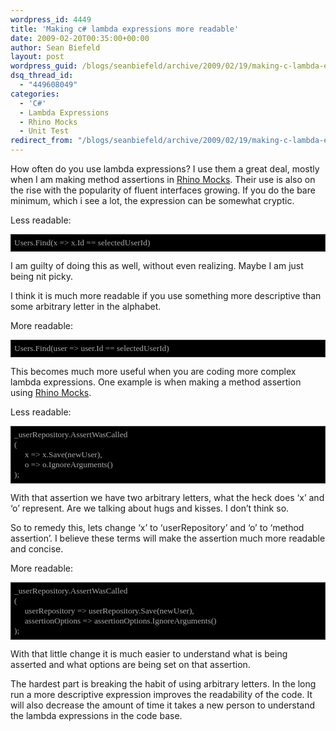 ```yaml
---
wordpress_id: 4449
title: 'Making c# lambda expressions more readable'
date: 2009-02-20T00:35:00+00:00
author: Sean Biefeld
layout: post
wordpress_guid: /blogs/seanbiefeld/archive/2009/02/19/making-c-lambda-expressions-more-readable.aspx
dsq_thread_id:
  - "449608049"
categories:
  - 'C#'
  - Lambda Expressions
  - Rhino Mocks
  - Unit Test
redirect_from: "/blogs/seanbiefeld/archive/2009/02/19/making-c-lambda-expressions-more-readable.aspx/"
---
```

How often do you use lambda expressions? I use them a great deal, mostly when I am making method assertions in [Rhino Mocks](http://ayende.com/projects/rhino-mocks.aspx). Their use is also on the rise with the popularity of fluent interfaces growing. If you do the bare minimum, which i see a lot, the expression can be somewhat cryptic.
  

  
Less readable:

<pre style="border: 1px solid #333333;padding: 5px;overflow: auto;background-color: #000000;font-family: Lucida Console;color: #aaaaaa;font-size: 10pt">Users.Find(x =&gt; x.Id == selectedUserId)</pre>

I am guilty of doing this as well, without even realizing. Maybe I am just being nit picky.
  

  
I think it is much more readable if you use something more descriptive than some arbitrary letter in the alphabet.
  

  
More readable:

<pre style="border: 1px solid #333333;padding: 5px;overflow: auto;background-color: #000000;font-family: Lucida Console;color: #aaaaaa;font-size: 10pt">Users.Find(user =&gt; user.Id == selectedUserId)</pre>

This becomes much more useful when you are coding more complex lambda expressions. One example is when making a method assertion using [Rhino Mocks](http://ayende.com/projects/rhino-mocks.aspx).
  

  
Less readable:

<pre style="border: 1px solid #333333;padding: 5px;overflow: auto;background-color: #000000;font-family: Lucida Console;color: #aaaaaa;font-size: 10pt">_userRepository.AssertWasCalled<br />(<br />     x =&gt; x.Save(newUser),<br />     o =&gt; o.IgnoreArguments()<br />);</pre>

With that assertion we have two arbitrary letters, what the heck does &lsquo;x&rsquo; and &lsquo;o&rsquo; represent. Are we talking about hugs and kisses. I don&rsquo;t think so.
  

  
So to remedy this, lets change &lsquo;x&rsquo; to &lsquo;userRepository&rsquo; and &lsquo;o&rsquo; to &lsquo;method assertion&rsquo;. I believe these terms will make the assertion much more readable and concise.
  

  
More readable:

<pre style="border: 1px solid #333333;padding: 5px;overflow: auto;background-color: #000000;font-family: Lucida Console;color: #aaaaaa;font-size: 10pt">_userRepository.AssertWasCalled<br />(<br />     userRepository =&gt; userRepository.Save(newUser),<br />     assertionOptions =&gt; assertionOptions.IgnoreArguments()<br />);</pre>

With that little change it is much easier to understand what is being asserted and what options are being set on that assertion.
  

  
The hardest part is breaking the habit of using arbitrary letters. In the long run a more descriptive expression improves the readability of the code. It will also decrease the amount of time it takes a new person to understand the lambda expressions in the code base.